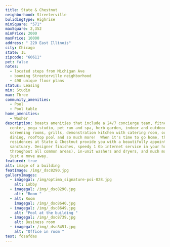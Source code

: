 ```yaml
---
title: State & Chestnut
neighborhood: Streeterville
bulidingType: Highrise
minSquare: "571"
maxSquare: 2,352
minPrice: 2000
maxPrice: 10000
address: " 220 East Illinois"
city: Chicago
state: IL
zipcode: "60611"
pet: false
notes:
  - located steps from Michigan Ave
  - booming Streeterville neighborhood
  - 490 unique floor plans
status: Leasing
min: Studio
max: Three
community_amenities:
  - Pool
  - Pool table
home_amenities:
  - Washer
description: boasts amenities that include a 24/7 concierge team, fitness
  center, yoga studio, pet run and spa, herb garden, indoor and outdoor
  screening rooms, grills, demonstration kitchen with catering room, outdoor
  dining, rooftop pool and so much more!  When it's time to go home, the
  residences at State & Chestnut provide you with a beautifully appointed
  sanctuary. Designer finishes, speedy 1 Gb internet service in your home ( 2 GB
  throughout all common areas), in-unit washers and dryers, and much more are
  just a move away.
featured: true
alt: image of a building
featImage: /img/_dsc8290.jpg
galleryImages:
  - imagegal: /img/optima_signature-poi-028.jpg
    alt: Lobby
  - imagegal: /img/_dsc8290.jpg
    alt: "Room "
  - alt: Room
    imagegal: /img/_dsc8640.jpg
  - imagegal: /img/_dsc8649.jpg
    alt: "Pool at the building "
  - imagegal: /img/_dsc8739.jpg
    alt: Business room
  - imagegal: /img/_dsc8451.jpg
    alt: "Office in room "
test: fdsafdas
---
```

